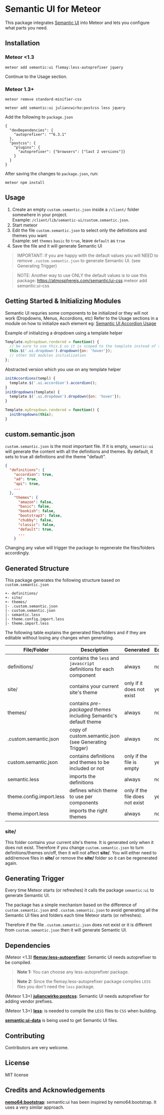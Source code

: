 Semantic UI for Meteor
======================

This package integrates [Semantic UI](http://semantic-ui.com) into Meteor and lets you configure what parts you need.

Installation
------------
### Meteor <1.3

    meteor add semantic:ui flemay:less-autoprefixer jquery

Continue to the Usage section.

### Meteor 1.3+

    meteor remove standard-minifier-css

    meteor add semantic:ui juliancwirko:postcss less jquery

Add the following to `package.json`
```
{
  "devDependencies": {
    "autoprefixer": "^6.3.1"
  },
  "postcss": {
    "plugins": {
      "autoprefixer": {"browsers": ["last 2 versions"]}
    }
  }
}
```

After saving the changes to `package.json`, run:

    meteor npm install

Usage
-----

1. Create an empty `custom.semantic.json` inside a `/client/` folder somewhere in your project.  
Example: `/client/lib/semantic-ui/custom.semantic.json`.
2. Start meteor
3. Edit the file `custom.semantic.json` to select only the definitions and themes you want  
Example: set `themes` `basic` to `true`, leave `default` as `true`
4. Save the file and it will generate Semantic UI

> IMPORTANT: If you are happy with the default values you will NEED to remove `.custom.semantic.json` to generate Semantic UI. (see Generating Trigger)

> NOTE: Another way to use ONLY the default values is to use this package: https://atmospherejs.com/semantic/ui-css
    meteor add semantic:ui-css

Getting Started & Initializing Modules
-----
Semantic UI requries some components to be initialized or they will not work (Dropdowns, Menus, Accordions, etc)
Refer to the Usage sections in a module on how to initialize each element eg: [Semantic UI Accordion Usage](http://semantic-ui.com/modules/accordion.html#/usage)

Example of initializing a dropdown using a template helper
```javascript
Template.myDropdown.rendered = function() {
  // be sure to use this.$ so it is scoped to the template instead of to the window
  this.$('.ui.dropdown').dropdown({on: 'hover'});
  // other SUI modules initialization
};
```

Abstracted version which you use on any template helper
```javascript
initAccordions(templ) {
  template.$('.ui.accordion').accordion();
}
initDropdowns(template) {
  template.$('.ui.dropdown').dropdown({on: 'hover'});
}

Template.myDropdown.rendered = function() {
  initDropdowns(this);
}
```

custom.semantic.json
--------------------

`custom.semantic.json` is the most important file. If it is empty, `semantic:ui` will generate the content with all the definitions and themes. By default, it sets to true all definitions and the theme "default".

```json
{
  "definitions": {
    "accordion": true,
    "ad": true,
    "api": true,
    ...
  },
    "themes": {
      "amazon": false,
      "basic": false,
      "bookish": false,
      "bootstrap3": false,
      "chubby": false,
      "classic": false,
      "default": true,
      ...
    }
```

Changing any value will trigger the package to regenerate the files/folders accordingly.

Generated Structure
-------------------

This package generates the following structure based on `custom.semantic.json`

```
+- definitions/
+- site/
+- themes/
|- .custom.semantic.json
|- custom.semantic.json
|- semantic.less
|- theme.config.import.less
|- theme.import.less
```

The following table explains the generated files/folders and if they are editable without losing any changes when generating.

File/Folder | Description | Generated | Editable
--- | --- | --- | ---
definitions/ | contains the `less` and `javascript` definitions for each component | always | no
site/ | contains your current site's theme | only if it does not exist | yes
themes/ | contains *pre-packaged themes* including Semantic's default theme | always | no
.custom.semantic.json | copy of custom.semantic.json (see Generating Trigger) | always | no
custom.semantic.json | contains definitions and themes to be included or not | only if the file is empty | yes
semantic.less | imports the definitions | always | no
theme.config.import.less | defines which theme to use per components | only if the file does not exist | yes
theme.import.less | imports the right themes | always | no

### site/

This folder contains your current site's theme. It is generated only when it does not exist. Therefore if you change `custom.semantic.json` to turn definitions/themes on/off, then it will not affect **site/**. You will either need to add/remove files in **site/** or remove the **site/** folder so it can be regenerated again.

Generating Trigger
------------------

Every time Meteor starts (or refreshes) it calls the package `semantic:ui` to generate Semantic UI.

The package has a simple mechanism based on the difference of `custom.semantic.json` and `.custom.semantic.json` to avoid generating all the Semantic UI files and folders each time Meteor starts (or refreshes).

Therefore if the file `.custom.semantic.json` does not exist or it is different from `custom.semantic.json` then it will generate Semantic UI.

Dependencies
------------
(Meteor <1.3) **[flemay:less-autoprefixer](https://atmospherejs.com/flemay/less-autoprefixer)**: Semantic UI needs autoprefixer to be compiled.

> **Note 1:** You can choose any less-autoprefixer package.

> **Note 2:** Since the flemay:less-autoprefixer package compiles `LESS` files you don't need the `less` package.

(Meteor 1.3+) **[juliancwirko:postcss](https://atmospherejs.com/juliancwirko/postcss)**: Semantic UI needs autoprefixer for adding vendor prefixes.

(Meteor 1.3+) **[less](https://atmospherejs.com/meteor/less)**: is needed to compile the `LESS` files to `CSS` when building.

**[semantic:ui-data](https://atmospherejs.com/semantic/ui-data)** is being used to get Semantic UI files.

Contributing
-------------

Contributors are very welcome.

License
-------

MIT license

Credits and Acknowledgements
----------------------------

**[nemo64:bootstrap](https://atmospherejs.com/nemo64/bootstrap)**: semantic:ui has been inspired by nemo64:bootstrap. It uses a very similar approach.
